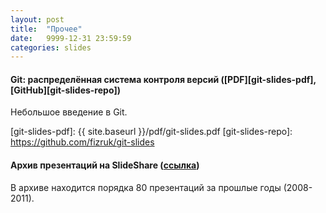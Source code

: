```yaml
---
layout: post
title:  "Прочее"
date:   9999-12-31 23:59:59
categories: slides
---
```


#### Git: распределённая система контроля версий ([PDF][git-slides-pdf], [GitHub][git-slides-repo])

Небольшое введение в Git.

[git-slides-pdf]:   {{ site.baseurl }}/pdf/git-slides.pdf
[git-slides-repo]:  https://github.com/fizruk/git-slides 

#### Архив презентаций на SlideShare ([ссылка][slideshare])

В архиве находится порядка 80 презентаций за прошлые годы (2008-2011).

[slideshare]: http://www.slideshare.net/msucsai
